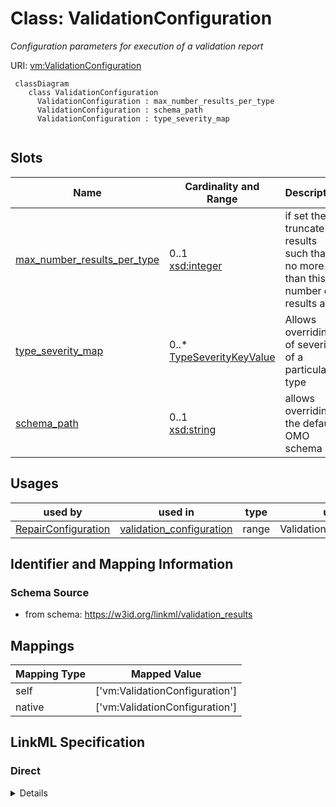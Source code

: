 # Class: ValidationConfiguration
_Configuration parameters for execution of a validation report_





URI: [vm:ValidationConfiguration](https://w3id.org/linkml/validation-model/ValidationConfiguration)




```{mermaid}
 classDiagram
    class ValidationConfiguration
      ValidationConfiguration : max_number_results_per_type
      ValidationConfiguration : schema_path
      ValidationConfiguration : type_severity_map
      
```




<!-- no inheritance hierarchy -->


## Slots

| Name | Cardinality and Range  | Description  |
| ---  | ---  | --- |
| [max_number_results_per_type](max_number_results_per_type.md) | 0..1 <br/> [xsd:integer](http://www.w3.org/2001/XMLSchema#integer)  | if set then truncate results such that no more than this number of results ar...  |
| [type_severity_map](type_severity_map.md) | 0..* <br/> [TypeSeverityKeyValue](TypeSeverityKeyValue.md)  | Allows overriding of severity of a particular type  |
| [schema_path](schema_path.md) | 0..1 <br/> [xsd:string](http://www.w3.org/2001/XMLSchema#string)  | allows overriding the default OMO schema  |


## Usages


| used by | used in | type | used |
| ---  | --- | --- | --- |
| [RepairConfiguration](RepairConfiguration.md) | [validation_configuration](validation_configuration.md) | range | ValidationConfiguration |



## Identifier and Mapping Information







### Schema Source


* from schema: https://w3id.org/linkml/validation_results







## Mappings

| Mapping Type | Mapped Value |
| ---  | ---  |
| self | ['vm:ValidationConfiguration'] |
| native | ['vm:ValidationConfiguration'] |


## LinkML Specification

<!-- TODO: investigate https://stackoverflow.com/questions/37606292/how-to-create-tabbed-code-blocks-in-mkdocs-or-sphinx -->

### Direct

<details>
```yaml
name: ValidationConfiguration
description: Configuration parameters for execution of a validation report
from_schema: https://w3id.org/linkml/validation_results
rank: 1000
attributes:
  max_number_results_per_type:
    name: max_number_results_per_type
    description: if set then truncate results such that no more than this number of
      results are reported per type
    from_schema: https://w3id.org/linkml/validation_results
    rank: 1000
    range: integer
  type_severity_map:
    name: type_severity_map
    description: Allows overriding of severity of a particular type
    from_schema: https://w3id.org/linkml/validation_results
    rank: 1000
    multivalued: true
    range: TypeSeverityKeyValue
    inlined: true
  schema_path:
    name: schema_path
    description: allows overriding the default OMO schema
    from_schema: https://w3id.org/linkml/validation_results
    rank: 1000
    range: string

```
</details>

### Induced

<details>
```yaml
name: ValidationConfiguration
description: Configuration parameters for execution of a validation report
from_schema: https://w3id.org/linkml/validation_results
rank: 1000
attributes:
  max_number_results_per_type:
    name: max_number_results_per_type
    description: if set then truncate results such that no more than this number of
      results are reported per type
    from_schema: https://w3id.org/linkml/validation_results
    rank: 1000
    alias: max_number_results_per_type
    owner: ValidationConfiguration
    domain_of:
    - ValidationConfiguration
    range: integer
  type_severity_map:
    name: type_severity_map
    description: Allows overriding of severity of a particular type
    from_schema: https://w3id.org/linkml/validation_results
    rank: 1000
    multivalued: true
    alias: type_severity_map
    owner: ValidationConfiguration
    domain_of:
    - ValidationConfiguration
    range: TypeSeverityKeyValue
    inlined: true
  schema_path:
    name: schema_path
    description: allows overriding the default OMO schema
    from_schema: https://w3id.org/linkml/validation_results
    rank: 1000
    alias: schema_path
    owner: ValidationConfiguration
    domain_of:
    - ValidationConfiguration
    range: string

```
</details>